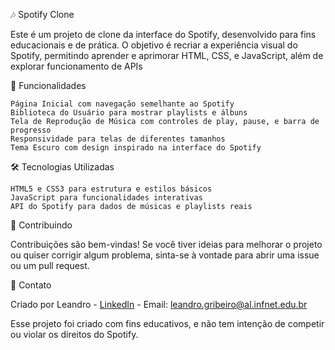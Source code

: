 🎶 Spotify Clone

Este é um projeto de clone da interface do Spotify, desenvolvido para fins educacionais e de prática. O objetivo é recriar a experiência visual do Spotify, permitindo aprender e aprimorar HTML, CSS, e JavaScript, além de explorar funcionamento de APIs

🚀 Funcionalidades

    Página Inicial com navegação semelhante ao Spotify
    Biblioteca do Usuário para mostrar playlists e álbuns
    Tela de Reprodução de Música com controles de play, pause, e barra de progresso
    Responsividade para telas de diferentes tamanhos
    Tema Escuro com design inspirado na interface do Spotify

🛠️ Tecnologias Utilizadas

    HTML5 e CSS3 para estrutura e estilos básicos
    JavaScript para funcionalidades interativas
    API do Spotify para dados de músicas e playlists reais

🌱 Contribuindo

Contribuições são bem-vindas! Se você tiver ideias para melhorar o projeto ou quiser corrigir algum problema, sinta-se à vontade para abrir uma issue ou um pull request.

📧 Contato

Criado por Leandro - [LinkedIn](https://www.linkedin.com/in/leandro-guandalini-99b8312b2/) - Email: leandro.gribeiro@al.infnet.edu.br

Esse projeto foi criado com fins educativos, e não tem intenção de competir ou violar os direitos do Spotify.